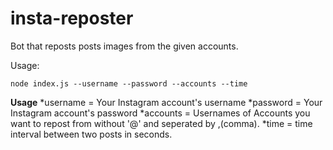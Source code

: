 # insta-reposter
Bot that reposts posts images from the given accounts.

Usage:
```
node index.js --username --password --accounts --time
```
**Usage**
  *username = Your Instagram account's username 
  *password = Your Instagram account's password 
  *accounts = Usernames of Accounts you want to repost from without '@' and seperated by ,(comma).
  *time = time interval between two posts in seconds. 

